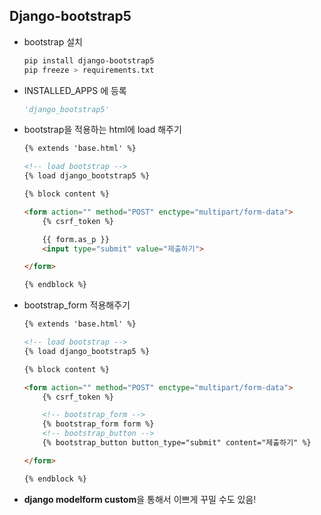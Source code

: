 ## Django-bootstrap5



- bootstrap 설치

  ```bash
  pip install django-bootstrap5
  pip freeze > requirements.txt
  ```
  
- INSTALLED_APPS 에 등록

  ```python
  'django_bootstrap5'
  ```

- bootstrap을 적용하는 html에 load 해주기

  ```html
  {% extends 'base.html' %}
  
  <!-- load bootstrap -->
  {% load django_bootstrap5 %}
  
  {% block content %}
  
  <form action="" method="POST" enctype="multipart/form-data">
      {% csrf_token %}
  
      {{ form.as_p }}
      <input type="submit" value="제출하기">
  
  </form>
  
  {% endblock %}
  ```

- bootstrap_form 적용해주기

  ```html
  {% extends 'base.html' %}
  
  <!-- load bootstrap -->
  {% load django_bootstrap5 %}
  
  {% block content %}
  
  <form action="" method="POST" enctype="multipart/form-data">
      {% csrf_token %}
  
      <!-- bootstrap_form -->
      {% bootstrap_form form %}
      <!-- bootstrap_button -->
      {% bootstrap_button button_type="submit" content="제출하기" %}
  
  </form>
  
  {% endblock %}
  ```

- **django modelform custom**을 통해서 이쁘게 꾸밀 수도 있음!
